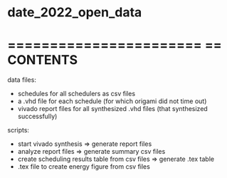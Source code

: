 # date_2022_open_data

=======================
== CONTENTS
=======================
data files: 
- schedules for all schedulers as csv files
- a .vhd file for each schedule (for which origami did not time out)
- vivado report files for all synthesized .vhd files (that synthesized successfully)

scripts:
- start vivado synthesis => generate report files
- analyze report files => generate summary csv files
- create scheduling results table from csv files => generate .tex table
- .tex file to create energy figure from csv files
